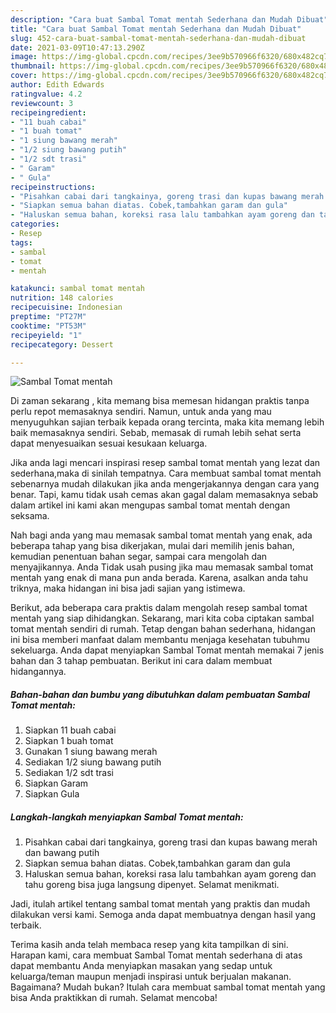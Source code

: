 ```yaml
---
description: "Cara buat Sambal Tomat mentah Sederhana dan Mudah Dibuat"
title: "Cara buat Sambal Tomat mentah Sederhana dan Mudah Dibuat"
slug: 452-cara-buat-sambal-tomat-mentah-sederhana-dan-mudah-dibuat
date: 2021-03-09T10:47:13.290Z
image: https://img-global.cpcdn.com/recipes/3ee9b570966f6320/680x482cq70/sambal-tomat-mentah-foto-resep-utama.jpg
thumbnail: https://img-global.cpcdn.com/recipes/3ee9b570966f6320/680x482cq70/sambal-tomat-mentah-foto-resep-utama.jpg
cover: https://img-global.cpcdn.com/recipes/3ee9b570966f6320/680x482cq70/sambal-tomat-mentah-foto-resep-utama.jpg
author: Edith Edwards
ratingvalue: 4.2
reviewcount: 3
recipeingredient:
- "11 buah cabai"
- "1 buah tomat"
- "1 siung bawang merah"
- "1/2 siung bawang putih"
- "1/2 sdt trasi"
- " Garam"
- " Gula"
recipeinstructions:
- "Pisahkan cabai dari tangkainya, goreng trasi dan kupas bawang merah dan bawang putih"
- "Siapkan semua bahan diatas. Cobek,tambahkan garam dan gula"
- "Haluskan semua bahan, koreksi rasa lalu tambahkan ayam goreng dan tahu goreng bisa juga langsung dipenyet. Selamat menikmati."
categories:
- Resep
tags:
- sambal
- tomat
- mentah

katakunci: sambal tomat mentah 
nutrition: 148 calories
recipecuisine: Indonesian
preptime: "PT27M"
cooktime: "PT53M"
recipeyield: "1"
recipecategory: Dessert

---
```



![Sambal Tomat mentah](https://img-global.cpcdn.com/recipes/3ee9b570966f6320/680x482cq70/sambal-tomat-mentah-foto-resep-utama.jpg)

Di zaman  sekarang , kita memang bisa memesan hidangan praktis tanpa perlu repot memasaknya sendiri. Namun, untuk anda yang mau menyuguhkan sajian terbaik kepada orang tercinta, maka kita memang lebih baik memasaknya sendiri. Sebab, memasak di rumah lebih sehat serta dapat menyesuaikan sesuai kesukaan keluarga.

Jika anda lagi mencari inspirasi resep sambal tomat mentah yang lezat dan sederhana,maka di sinilah tempatnya. Cara membuat sambal tomat mentah  sebenarnya mudah dilakukan jika anda mengerjakannya dengan cara yang benar. Tapi, kamu tidak usah cemas akan gagal dalam memasaknya 
sebab dalam artikel ini kami akan mengupas sambal tomat mentah dengan seksama.  



Nah bagi anda yang mau memasak sambal tomat mentah yang enak, ada beberapa tahap yang bisa dikerjakan, mulai dari memilih jenis bahan, kemudian penentuan bahan segar, sampai cara mengolah dan menyajikannya. Anda Tidak usah pusing jika mau memasak sambal tomat mentah yang enak di mana pun anda berada. Karena, asalkan anda  tahu triknya, maka hidangan ini bisa jadi sajian yang istimewa.

Berikut, ada beberapa cara praktis  dalam mengolah resep sambal tomat mentah yang siap dihidangkan. Sekarang, mari kita coba ciptakan sambal tomat mentah sendiri di rumah. Tetap dengan bahan sederhana, hidangan ini bisa memberi manfaat dalam membantu menjaga kesehatan tubuhmu sekeluarga. Anda dapat menyiapkan Sambal Tomat mentah memakai 7 jenis bahan dan 3 tahap pembuatan. Berikut ini cara dalam membuat hidangannya.

<!--inarticleads1-->

##### Bahan-bahan dan bumbu yang dibutuhkan dalam pembuatan Sambal Tomat mentah:

1. Siapkan 11 buah cabai
1. Siapkan 1 buah tomat
1. Gunakan 1 siung bawang merah
1. Sediakan 1/2 siung bawang putih
1. Sediakan 1/2 sdt trasi
1. Siapkan  Garam
1. Siapkan  Gula




<!--inarticleads2-->

##### Langkah-langkah menyiapkan Sambal Tomat mentah:

1. Pisahkan cabai dari tangkainya, goreng trasi dan kupas bawang merah dan bawang putih
1. Siapkan semua bahan diatas. Cobek,tambahkan garam dan gula
1. Haluskan semua bahan, koreksi rasa lalu tambahkan ayam goreng dan tahu goreng bisa juga langsung dipenyet. Selamat menikmati.




Jadi, itulah artikel tentang  sambal tomat mentah  yang praktis dan mudah dilakukan versi kami. Semoga anda dapat membuatnya dengan hasil yang terbaik. 

Terima kasih anda telah membaca resep yang kita tampilkan di sini. Harapan kami, cara membuat  Sambal Tomat mentah sederhana di atas dapat membantu Anda menyiapkan masakan yang sedap untuk keluarga/teman maupun menjadi inspirasi untuk berjualan makanan. Bagaimana? Mudah bukan? Itulah cara membuat sambal tomat mentah yang bisa Anda praktikkan di rumah. Selamat mencoba!

